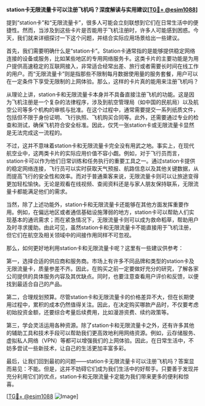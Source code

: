 **station卡无限流量卡可以注册飞机吗？深度解读与实用建议[[TG💪+ @esim1088](https://t.me/s/esim1088)]**

提到“station卡”和“无限流量卡”，很多人可能会立刻联想到它们在日常生活中的便捷性。然而，当涉及到这些卡片是否能用于飞机注册时，许多人可能感到困惑。今天，我们就来详细探讨一下这个问题，并结合实际应用场景给出一些建议。

首先，我们需要明确什么是“station卡”。Station卡通常指的是能够提供稳定网络连接的设备或服务，比如某些地区的专用网络服务卡。这类卡片的主要功能是为用户提供高速稳定的互联网接入，非常适合经常出差、旅行或者需要长时间在线工作的用户。而“无限流量卡”则是指那些不限制每月数据使用量的服务套餐，用户可以在一定条件下享受无限制的上网体验。那么，这样的卡片真的能用来注册飞机吗？

从理论上讲，station卡和无限流量卡本身并不具备直接注册飞机的功能。这是因为飞机注册是一个复杂的法律程序，涉及到航空管理局（如中国的民航局）以及航空公司等多个机构的审核与批准。在这个过程中，通常需要提交一系列纸质文件，包括但不限于身份证明、飞行执照、飞机购买合同等。此外，还需要通过专业的检查和测试，确保飞机符合安全标准。因此，仅凭一张station卡或无限流量卡显然是无法完成这一流程的。

不过，这并不意味着station卡和无限流量卡完全没有用武之地。事实上，在现代航空业中，这两类卡片的实际应用价值不容小觑。例如，对于飞行员而言，station卡可以作为他们日常训练和任务执行的重要工具之一。通过station卡提供的稳定网络连接，飞行员可以实时获取天气预报、航路信息以及其他关键数据，从而提高飞行的安全性和效率。而对于普通乘客来说，无限流量卡则可以让旅途变得更加轻松愉快。无论是观看在线视频、查阅资料还是与家人朋友保持联系，无限流量卡都能满足他们的需求。

当然，除了上述功能外，station卡和无限流量卡还能够在其他方面发挥重要作用。例如，在偏远地区或者通信基础设施薄弱的地方，station卡可以帮助人们实现基本的通讯需求；而在紧急情况下，无限流量卡则可以成为救命稻草，帮助用户及时寻求援助。由此可见，虽然station卡和无限流量卡不能直接用于飞机注册，但它们在航空及相关领域中的间接作用同样不可忽视。

那么，如何更好地利用station卡和无限流量卡呢？这里有一些建议供参考：

第一，选择合适的供应商和服务商。市场上有许多不同品牌和类型的station卡及无限流量卡，质量参差不齐。因此，在购买之前一定要做好充分的研究，了解各家公司提供的具体服务内容及其优缺点。同时，也要注意查看用户评价和反馈，以便找到最适合自己的产品。

第二，合理规划预算。尽管station卡和无限流量卡的价格差异不大，但在长期使用过程中，累积的成本仍然值得关注。因此，在决定购买哪款产品时，不仅要考虑初始投资金额，还要综合考量后续费用，比如漫游资费、续约政策等。

第三，学会灵活运用各种资源。除了station卡和无限流量卡之外，还有许多其他的辅助工具和技术手段可以帮助我们更高效地利用网络资源。例如，云存储服务、虚拟私人网络（VPN）等都可以增强我们的上网体验。因此，在日常生活中，不妨多尝试一些新技术，让自己的生活更加丰富多彩。

最后，让我们回到最初的问题——station卡无限流量卡可以注册飞机吗？答案显而易见：不能。但是，这并不妨碍它们成为我们生活中的好帮手。只要善于发现并充分利用它们的优点，station卡和无限流量卡定能为我们带来更多的便利和惊喜。

[[TG💪+ @esim1088](https://t.me/s/esim1088) ![Image](https://i.postimg.cc/4NQfJmqS/Snipaste-2025-05-13-00-14-12.png)]